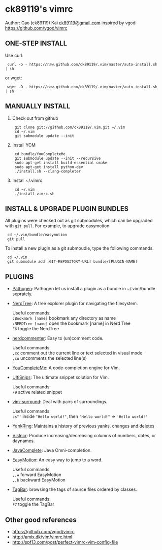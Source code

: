 # ck89119's vimrc

Author: Cao (ck89119) Kai <ck89119@gmail.com> inspired by vgod <https://github.com/vgod/vimrc>

## ONE-STEP INSTALL

Use curl:

     curl -o - https://raw.github.com/ck89119/.vim/master/auto-install.sh | sh

or wget:

     wget -O - https://raw.github.com/ck89119/.vim/master/auto-install.sh | sh


## MANUALLY INSTALL

1. Check out from github

        git clone git://github.com/ck89119/.vim.git ~/.vim
        cd ~/.vim
        git submodule update --init

2. Install YCM

        cd bundle/YouCompleteMe
        git submodule update --init --recursive
        sudo apt-get install build-essential cmake
        sudo apt-get install python-dev
        ./install.sh --clang-completer
        
3. Install ~/.vimrc

        cd ~/.vim
        ./install-vimrc.sh

## INSTALL & UPGRADE PLUGIN BUNDLES

All plugins were checked out as git submodules, 
which can be upgraded with `git pull`. For example, to upgrade easymotion 

     cd ~/.vim/bundle/easymotion
     git pull

To install a new plugin as a git submoudle, type the following commands.

     cd ~/.vim
     git submodule add [GIT-REPOSITORY-URL] bundle/[PLUGIN-NAME]

## PLUGINS

* [Pathogen](http://www.vim.org/scripts/script.php?script_id=2332): Pathogen let us install a plugin as a bundle in ~/.vim/bundle seprately.

* [NerdTree](http://www.vim.org/scripts/script.php?script_id=1658): A tree explorer plugin for navigating the filesystem.

  Useful commands:   
    `:Bookmark [name]` bookmark any directory as name   
    `:NERDTree [name]` open the bookmark [name] in Nerd Tree   
    `F6` toggle the NerdTree

* [nerdcommenter](https://github.com/scrooloose/nerdcommenter): Easy to (un)comment code.

  Useful commands:   
    `,cc` comment out the current line or text selected in visual mode   
    `,cu` uncomments the selected line(s)   

* [YouCompleteMe](https://github.com/Valloric/YouCompleteMe): A code-completion engine for Vim.

* [UltiSnips](https://github.com/SirVer/ultisnips): The ultimate snippet solution for Vim.

  Useful commands:   
    `F9` active related snippet   

* [vim-surround](https://github.com/tpope/vim-surround/blob/master/doc/surround.txt): Deal with pairs of surroundings.

  Useful commands:   
    `cs"'` inside `"Hello world!"`, then `"Hello world!"` => `'Hello world!'`   

* [YankRing](http://www.vim.org/scripts/script.php?script_id=1234): Maintains a history of previous yanks, changes and deletes 

* [VisIncr](http://www.vim.org/scripts/script.php?script_id=670): Produce increasing/decreasing columns of numbers, dates, or daynames.

* [JavaComplete](http://www.vim.org/scripts/script.php?script_id=1785): Java Omni-completion.

* [EasyMotion](https://github.com/Lokaltog/vim-easymotion): An easy way to jump to a word.

  Useful commands:   
    `,,w` forward EasyMotion   
    `,,b` backward EasyMotion   

* [TagBar](http://majutsushi.github.com/tagbar/): browsing the tags of source files ordered by classes.

  Useful commands:    
    `F7` toggle the TagBar

## Other good references

* https://github.com/vgod/vimrc
* http://amix.dk/vim/vimrc.html
* http://spf13.com/post/perfect-vimrc-vim-config-file
